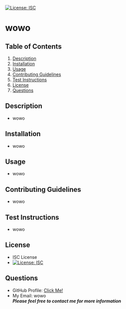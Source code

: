 [![License: ISC](https://img.shields.io/badge/License-ISC-blue.svg)](https://opensource.org/licenses/ISC)
  
# wowo

## Table of Contents
1. [Description](#Description)
2. [Installation](#Installation)
3. [Usage](#Usage)
4. [Contributing Guidelines](#Contributing-Guidelines)
5. [Test Instructions](#Test-Instructions)
6. [License](#License)
7. [Questions](#Questions)

## Description
- wowo

## Installation
- wowo

## Usage
- wowo

## Contributing Guidelines
- wowo

## Test Instructions
- wowo

## License
- ISC License
- [![License: ISC](https://img.shields.io/badge/License-ISC-blue.svg)](https://opensource.org/licenses/ISC)

## Questions
- GitHub Profile: <a href="https://github.com/wowo">Click Me!</a><br>
- My Email: wowo<br>
***Please feel free to contact me for more information***